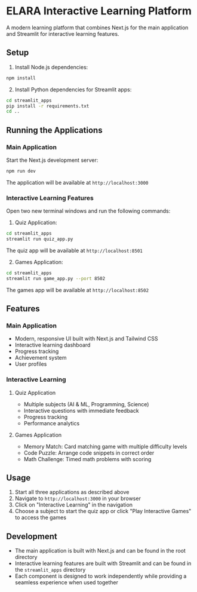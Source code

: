 # ELARA Interactive Learning Platform

A modern learning platform that combines Next.js for the main application and Streamlit for interactive learning features.

## Setup

1. Install Node.js dependencies:
```bash
npm install
```

2. Install Python dependencies for Streamlit apps:
```bash
cd streamlit_apps
pip install -r requirements.txt
cd ..
```

## Running the Applications

### Main Application
Start the Next.js development server:
```bash
npm run dev
```
The application will be available at `http://localhost:3000`

### Interactive Learning Features
Open two new terminal windows and run the following commands:

1. Quiz Application:
```bash
cd streamlit_apps
streamlit run quiz_app.py
```
The quiz app will be available at `http://localhost:8501`

2. Games Application:
```bash
cd streamlit_apps
streamlit run game_app.py --port 8502
```
The games app will be available at `http://localhost:8502`

## Features

### Main Application
- Modern, responsive UI built with Next.js and Tailwind CSS
- Interactive learning dashboard
- Progress tracking
- Achievement system
- User profiles

### Interactive Learning
1. Quiz Application
   - Multiple subjects (AI & ML, Programming, Science)
   - Interactive questions with immediate feedback
   - Progress tracking
   - Performance analytics

2. Games Application
   - Memory Match: Card matching game with multiple difficulty levels
   - Code Puzzle: Arrange code snippets in correct order
   - Math Challenge: Timed math problems with scoring

## Usage
1. Start all three applications as described above
2. Navigate to `http://localhost:3000` in your browser
3. Click on "Interactive Learning" in the navigation
4. Choose a subject to start the quiz app or click "Play Interactive Games" to access the games

## Development
- The main application is built with Next.js and can be found in the root directory
- Interactive learning features are built with Streamlit and can be found in the `streamlit_apps` directory
- Each component is designed to work independently while providing a seamless experience when used together 
